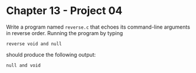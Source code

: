 # Chapter 13 - Project 04

Write a program named `reverse.c` that echoes its command-line arguments in reverse order. Running the program by typing  

```
reverse void and null 
```

should produce the following output:  

```
null and void
```
